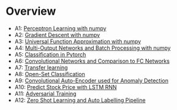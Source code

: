 # Overview
- A1: [Perceptron Learning with numpy](https://github.com/liamti5/Deep-Learning-UZH/blob/master/DL-Assignment01.ipynb)
- A2: [Gradient Descent with numpy](https://github.com/liamti5/Deep-Learning-UZH/blob/master/DL-Assignment02.ipynb)
- A3: [Universal Function Approximation with numpy](https://github.com/liamti5/Deep-Learning-UZH/blob/master/DL-Assignment03.ipynb)
- A4: [Multi-Output Networks and Batch Processing with numpy](https://github.com/liamti5/Deep-Learning-UZH/blob/master/DL-Assignment04.ipynb)
- A5: [Classification in Pytorch](https://github.com/liamti5/Deep-Learning-UZH/blob/master/DL-Assignment05.ipynb)
- A6: [Convolutional Networks and Comparison to FC Networks](https://github.com/liamti5/Deep-Learning-UZH/blob/master/DL-Assignment06.ipynb)
- A7: [Transfer learning](https://github.com/liamti5/Deep-Learning-UZH/blob/master/DL-Assignment07.ipynb)
- A8: [Open-Set Classification](https://github.com/liamti5/Deep-Learning-UZH/blob/master/DL-Assignment08.ipynb)
- A9: [Convolutional Auto-Encoder used for Anomaly Detection](https://github.com/liamti5/Deep-Learning-UZH/blob/master/DL-Assignment09.ipynb)
- A10: [Predict Stock Price with LSTM RNN](https://github.com/liamti5/Deep-Learning-UZH/blob/master/DL-Assignment10.ipynb)
- A11: [Adversarial Training](https://github.com/liamti5/Deep-Learning-UZH/blob/master/DL-Assignment11.ipynb)
- A12: [Zero Shot Learning and Auto Labelling Pipeline](https://github.com/liamti5/Deep-Learning-UZH/blob/master/DL-Assignment12.ipynb)
